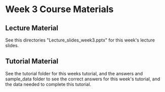 # Week 3 Course Materials

## Lecture Material

See this directories "Lecture_slides_week3.pptx" for this week's lecture slides.


## Tutorial Material

See the tutorial folder for this weeks tutorial, and the answers and sample_data folder to see the correct answers for this week's tutorial, and the data needed to complete this tutorial.
